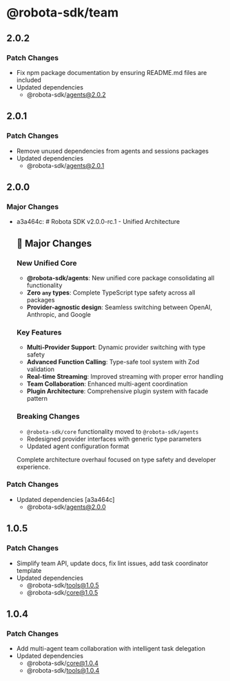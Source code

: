 # @robota-sdk/team

## 2.0.2

### Patch Changes

- Fix npm package documentation by ensuring README.md files are included
- Updated dependencies
  - @robota-sdk/agents@2.0.2

## 2.0.1

### Patch Changes

- Remove unused dependencies from agents and sessions packages
- Updated dependencies
  - @robota-sdk/agents@2.0.1

## 2.0.0

### Major Changes

- a3a464c: # Robota SDK v2.0.0-rc.1 - Unified Architecture

  ## 🚀 Major Changes

  ### New Unified Core

  - **@robota-sdk/agents**: New unified core package consolidating all functionality
  - **Zero `any` types**: Complete TypeScript type safety across all packages
  - **Provider-agnostic design**: Seamless switching between OpenAI, Anthropic, and Google

  ### Key Features

  - **Multi-Provider Support**: Dynamic provider switching with type safety
  - **Advanced Function Calling**: Type-safe tool system with Zod validation
  - **Real-time Streaming**: Improved streaming with proper error handling
  - **Team Collaboration**: Enhanced multi-agent coordination
  - **Plugin Architecture**: Comprehensive plugin system with facade pattern

  ### Breaking Changes

  - `@robota-sdk/core` functionality moved to `@robota-sdk/agents`
  - Redesigned provider interfaces with generic type parameters
  - Updated agent configuration format

  Complete architecture overhaul focused on type safety and developer experience.

### Patch Changes

- Updated dependencies [a3a464c]
  - @robota-sdk/agents@2.0.0

## 1.0.5

### Patch Changes

- Simplify team API, update docs, fix lint issues, add task coordinator template
- Updated dependencies
  - @robota-sdk/tools@1.0.5
  - @robota-sdk/core@1.0.5

## 1.0.4

### Patch Changes

- Add multi-agent team collaboration with intelligent task delegation
- Updated dependencies
  - @robota-sdk/core@1.0.4
  - @robota-sdk/tools@1.0.4
